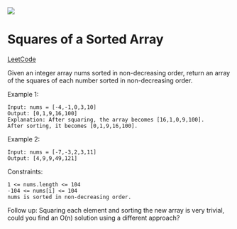<img src="https://img.shields.io/badge/-Easy-brightgreen" />

# Squares of a Sorted Array

[LeetCode](https://leetcode.com/problems/squares-of-a-sorted-array/)

Given an integer array nums sorted in non-decreasing order, return an array of the squares of each number sorted in non-decreasing order.

Example 1:

    Input: nums = [-4,-1,0,3,10]
    Output: [0,1,9,16,100]
    Explanation: After squaring, the array becomes [16,1,0,9,100].
    After sorting, it becomes [0,1,9,16,100].

Example 2:

    Input: nums = [-7,-3,2,3,11]
    Output: [4,9,9,49,121]

Constraints:

    1 <= nums.length <= 104
    -104 <= nums[i] <= 104
    nums is sorted in non-decreasing order.

Follow up: Squaring each element and sorting the new array is very trivial, could you find an O(n) solution using a different approach?
